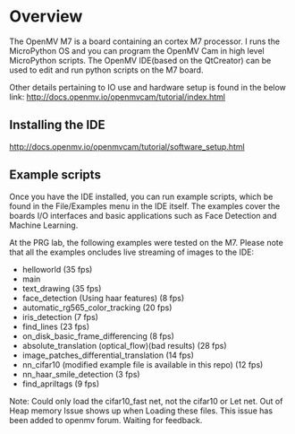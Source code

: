 # Overview

The OpenMV M7 is a board containing an cortex M7 processor. I runs the MicroPython OS and you can program the OpenMV Cam in high level MicroPython scripts. The OpenMV IDE(based on the QtCreator) can be used to edit and run python scripts on the M7 board.

Other details pertaining to IO use and hardware setup is found in the below link:
http://docs.openmv.io/openmvcam/tutorial/index.html

## Installing the IDE
http://docs.openmv.io/openmvcam/tutorial/software_setup.html

## Example scripts
Once you have the IDE installed, you can run example scripts, which be found in the File/Examples menu in the IDE itself. The examples cover the boards I/O interfaces and basic applications such as Face Detection and Machine Learning.

At the PRG lab, the following examples were tested on the M7. Please note that all the examples oncludes live streaming of images to the IDE:

 - helloworld (35 fps)
 - main
 - text_drawing (35 fps)
 - face_detection (Using haar features) (8 fps)
 - automatic_rg565_color_tracking (20 fps)
 - iris_detection (7 fps)
 - find_lines (23 fps)
 - on_disk_basic_frame_differencing (8 fps)
 - absolute_translation (optical_flow)(bad results) (28 fps)
 - image_patches_differential_translation (14 fps)
 - nn_cifar10 (modified example file is available in this repo) (12 fps)
 - nn_haar_smile_detection (3 fps)
 - find_apriltags (9 fps)
 
Note: Could only load the cifar10_fast net, not the cifar10 or Let net. Out of Heap memory Issue shows up when Loading these files. This issue has been added to openmv forum. Waiting for feedback.


